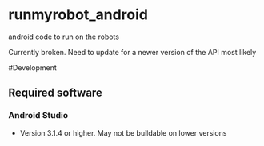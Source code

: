 # runmyrobot_android
android code to run on the robots

Currently broken. Need to update for a newer version of the API most likely

#Development

## Required software

### Android Studio
- Version 3.1.4 or higher. May not be buildable on lower versions
